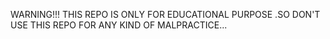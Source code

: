WARNING!!!  THIS REPO IS ONLY FOR EDUCATIONAL PURPOSE .SO DON'T USE THIS REPO FOR ANY KIND OF MALPRACTICE...
